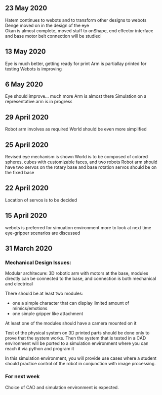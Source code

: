## 23 May 2020
Hatem continues to webots and to transform other designs to webots  
Denge moved on in the design of the eye  
Okan is almost complete, moved stuff to onShape, end effector interface and base motor belt connection will be studied

## 13 May 2020
Eye is much better, getting ready for print
Arm is partiallay printed for testing
Webots is improving

## 6 May 2020
Eye should improve... much more
Arm is almost there
Simulation on a representative arm is in progress

## 29 April 2020
Robot arm involves as required
World should be even more simplified

## 25 April 2020
Revised eye mechanism is shown
World is to be composed of colored spheres, cubes with customizable faces, and two robots
Robot arm should have two servos on the rotary base and base rotation servos should be on the fixed base

## 22 April 2020
Location of servos is to be decided


## 15 April 2020
webots is preferred for simuation environment
more to look at next time
eye-gripper scenarios are discussed


## 31 March 2020


### Mechanical Design Issues:  

Modular architecure: 3D robotic arm with motors at the base, 
modules directly can be connected to the base, and connection is both mechanical and electrical

There should be at least two modules:
- one a simple character that can display limited amount of mimics/emotions
- one simple gripper like attachment

At least one of the modules should have a camera mounted on it

Test of the physical system on 3D printed parts should be done only to prove that the system works.
Then the system that is tested in a CAD environment will be ported to a simulation environment 
where you can reach it via python and program it

In this simulation environment, you will provide use cases where a student should practice control of the robot
in conjunction with image processing.

### For next week
Choice of CAD and simulation environment is expected.


